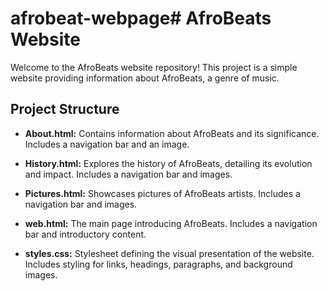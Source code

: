 # afrobeat-webpage# AfroBeats Website

Welcome to the AfroBeats website repository! This project is a simple website providing information about AfroBeats, a genre of music.

## Project Structure

- **About.html:** Contains information about AfroBeats and its significance. Includes a navigation bar and an image.

- **History.html:** Explores the history of AfroBeats, detailing its evolution and impact. Includes a navigation bar and images.

- **Pictures.html:** Showcases pictures of AfroBeats artists. Includes a navigation bar and images.

- **web.html:** The main page introducing AfroBeats. Includes a navigation bar and introductory content.

- **styles.css:** Stylesheet defining the visual presentation of the website. Includes styling for links, headings, paragraphs, and background images.
